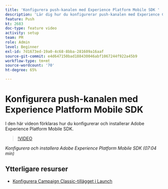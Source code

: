 ```yaml
---
title: 'Konfigurera push-kanalen med Experience Platform Mobile SDK '
description: 'Lär dig hur du konfigurerar push-kanalen med Experience Cloud Mobile SDK. '
feature: Push
kt: 2683
doc-type: feature video
activity: setup
team: PM
role: Admin
level: Beginner
exl-id: 7d1673ed-19a0-4c68-8bba-281609a16aaf
source-git-commit: e4d647150bad188430046abf1067244f922a45b9
workflow-type: tm+mt
source-wordcount: '70'
ht-degree: 65%

---
```


# Konfigurera push-kanalen med Experience Platform Mobile SDK

I den här videon förklaras hur du konfigurerar och installerar Adobe Experience Platform Mobile SDK.

>[!VIDEO](https://video.tv.adobe.com/v/27699?quality=12)

*Konfigurera och installera Adobe Experience Platform Mobile SDK (07:04 min)*

## Ytterligare resurser

* [Konfigurera Campaign Classic-tillägget i Launch](https://aep-sdks.gitbook.io/docs/using-mobile-extensions/adobe-campaignclassic)
